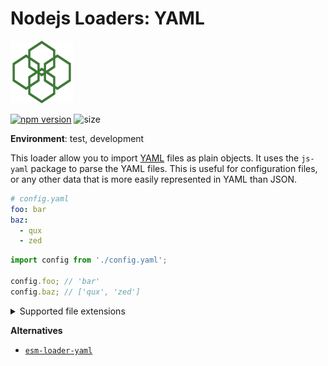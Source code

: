# Nodejs Loaders: YAML

<img src="https://raw.githubusercontent.com/JakobJingleheimer/nodejs-loaders/refs/heads/main/logo.svg" height="100" width="100" alt="@node.js loaders logo" />

[![npm version](https://img.shields.io/npm/v/nodejs-loaders/yaml.svg)](https://www.npmjs.com/package/nodejs-loaders/yaml)
![size](https://img.shields.io/github/languages/code-size/JakobJingleheimer/nodejs-loaders/yaml)

**Environment**: test, development

This loader allow you to import [YAML](https://yaml.org) files as plain objects. It uses the `js-yaml` package to parse the YAML files. This is useful for configuration files, or any other data that is more easily represented in YAML than JSON.

```yaml
# config.yaml
foo: bar
baz:
  - qux
  - zed
```

```js
import config from './config.yaml';

config.foo; // 'bar'
config.baz; // ['qux', 'zed']
```

<details>
<summary>Supported file extensions</summary>

* `.yaml`
* `.yml`
</details>

**Alternatives**

* [`esm-loader-yaml`](https://www.npmjs.com/package/esm-loader-yaml)

